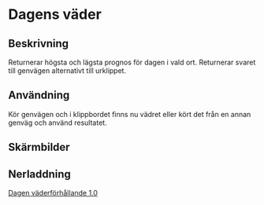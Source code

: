 # Dagens väder

## Beskrivning

Returnerar högsta och lägsta prognos för dagen i vald ort. Returnerar svaret till genvägen alternativt till urklippet. 

## Användning

Kör genvägen och i klippbordet finns nu vädret eller kört det från en annan genväg och använd resultatet.

## Skärmbilder

## Nerladdning

[Dagen väderförhållande 1.0](https://www.icloud.com/shortcuts/b46dbee7d9db4ac8a542fd759fe51a45)
